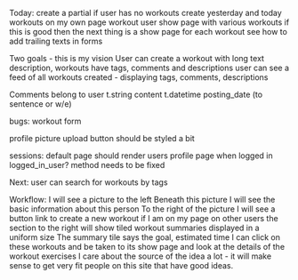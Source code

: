 
Today:
create a partial if user has no workouts
create yesterday and today workouts on my own page
workout user show page with various workouts
if this is good then the next thing is a show page for each workout
see how to add trailing texts in forms


Two goals - this is my vision
User can create a workout with long text description, workouts have tags, comments and descriptions
user can see a feed of all workouts created - displaying tags, comments, descriptions

Comments belong to user
t.string content
t.datetime posting_date (to sentence or w/e)

bugs: 
workout form

profile picture
upload button should be styled a bit

sessions:
default page should render users profile page when logged in 
logged_in_user? method needs to be fixed

Next:
user can search for workouts by tags 

Workflow: 
I will see a picture to the left
Beneath this picture I will see the basic information about this person
To the right of the picture I will see a button link to create a new workout if I am on my page
on other users the section to the right will show tiled workout summaries displayed in a uniform size
The summary tile says the goal, estimated time
I can click on these workouts and be taken to its show page and look at the details of the workout exercises
I care about the source of the idea a lot - it will make sense to get very fit people on this site that have good ideas. 
